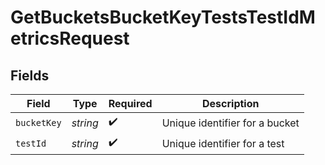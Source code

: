# GetBucketsBucketKeyTestsTestIdMetricsRequest


## Fields

| Field                          | Type                           | Required                       | Description                    |
| ------------------------------ | ------------------------------ | ------------------------------ | ------------------------------ |
| `bucketKey`                    | *string*                       | :heavy_check_mark:             | Unique identifier for a bucket |
| `testId`                       | *string*                       | :heavy_check_mark:             | Unique identifier for a test   |